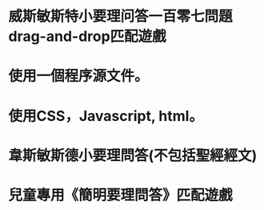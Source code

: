 # 威斯敏斯特小要理问答一百零七問題drag-and-drop匹配遊戲
# 使用一個程序源文件。
# 使用CSS，Javascript, html。
#
# 韋斯敏斯德小要理問答(不包括聖經經文)
#
# 兒童專用《簡明要理問答》匹配遊戲
#
